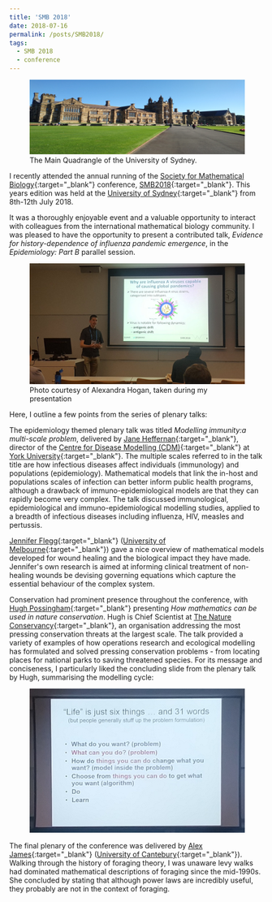 ```yaml
---
title: 'SMB 2018'
date: 2018-07-16
permalink: /posts/SMB2018/
tags:
  - SMB 2018
  - conference
---
```


[SMB_Web]: https://www.smb.org/
[SMB2018_Web]: https://www.smb2018.org
[SydneyUni]: https://sydney.edu.au/

[JaneH_link]: http://immune.math.yorku.ca/jmheffer/
[HughP_link]: https://www.nature.org/science-in-action/our-scientists/chief-scientist-hugh-possingham.xml
[JennFlegg_link]: http://www.jenniferflegg.com.au
[AlexJames_link]: http://www.math.canterbury.ac.nz/~a.james/

[CDM_link]:  http://yihr.info.yorku.ca/centre-for-disease-modeling/
[YorkUni]: https://www.yorku.ca/index.html
[MelbUni]: https://www.unimelb.edu.au
[CantUni]: http://www.canterbury.ac.nz
[NatureConv]: https://www.nature.org/?intc=nature.tnav.logo

<figure>
  <img src="/images/SMB2018/featured.jpg" alt="The Main Quadrangle of the University of Sydney."/>
      <figcaption> The Main Quadrangle of the University of Sydney. </figcaption>
</figure>

I recently attended the annual running of the [Society for Mathematical Biology][SMB_Web]{:target="_blank"} conference, [SMB2018][SMB2018_Web]{:target="_blank"}. This years edition was held at the [University of Sydney][SydneyUni]{:target="_blank"} from 8th-12th July 2018.

It was a thoroughly enjoyable event and a valuable opportunity to interact with colleagues from the international mathematical biology community. I was pleased to have the opportunity to present a contributed talk, *Evidence for history-dependence of influenza pandemic emergence*, in the *Epidemiology: Part B* parallel session.
<figure>
  <img src="/images/SMB2018/MyTalkPhoto.jpg" alt="Presenting photo"/>
      <figcaption> Photo courtesy of Alexandra Hogan, taken during my presentation </figcaption>
</figure>

Here, I outline a few points from the series of plenary talks:

The epidemiology themed plenary talk was titled *Modelling immunity:a multi-scale problem*, delivered by [Jane Heffernan][JaneH_link]{:target="_blank"}, director of the [Centre for Disease Modelling (CDM)][CDM_link]{:target="_blank"} at [York University][YorkUni]{:target="_blank"}. The multiple scales referred to in the talk title are how infectious diseases affect individuals (immunology) and populations (epidemiology). Mathematical models that link the in-host and populations scales of infection can better inform public health programs, although a drawback of immuno-epidemiological models are that they can rapidly become very complex. The talk discussed immunological, epidemiological and immuno-epidemiological modelling studies, applied to a breadth of infectious diseases including influenza, HIV, measles and pertussis.

[Jennifer Flegg][JennFlegg_link]{:target="_blank"} ([University of Melbourne][MelbUni]{:target="_blank"}) gave a nice overview of mathematical models developed for wound healing and the biological impact they have made. Jennifer's own research is aimed at informing clinical treatment of non-healing wounds be devising governing equations which capture the essential behaviour of the complex system.

Conservation had prominent presence throughout the conference, with [Hugh Possingham][HughP_link]{:target="_blank"} presenting *How mathematics can be used in nature conservation*. Hugh is Chief Scientist at [The Nature Conservancy][NatureConv]{:target="_blank"}, an organisation addressing the most pressing conservation threats at the largest scale. The talk provided a variety of examples of how operations research and ecological modelling has formulated and solved pressing conservation problems - from locating places for national parks to saving threatened species. For its message and conciseness, I particularly liked the concluding slide from the plenary talk by Hugh, summarising the modelling cycle:
<figure>
  <img src="/images/SMB2018/PlenarySlide.jpg" alt="Presenting photo"/>
</figure>

The final plenary of the conference was delivered by [Alex James][AlexJames_link]{:target="_blank"} ([University of Cantebury][CantUni]{:target="_blank"}). Walking through the history of foraging theory, I was unaware levy walks had dominated mathematical descriptions of foraging since the mid-1990s. She concluded by stating that although power laws are incredibly useful, they probably are not in the context of foraging.
